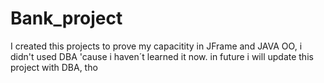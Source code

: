 # Bank_project
I created this projects to prove my capacitity in JFrame and JAVA OO, i didn't used DBA 'cause i haven´t learned it now. in future i will update this project with DBA, tho
